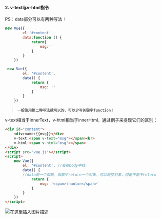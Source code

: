 #### 2. v-text与v-html指令
PS：data部分可以有两种写法！
```js
new Vue({
        el:'#content',
        data:function () {
            return{
                msg:''
            }
        }
    })
```
```js
 new Vue({
        el: '#content',
        data() {
            return {
                msg: ''
            }
        }
    })
```
>**`一般使用第二种写法就可以的，可以少写关键字function！`**

v-text相当于innerText，v-html相当于innerHtml，通过例子来提现它们的区别：
```html
<div id="content">
    <div>name:{{msg}}</div>
    v-text:<span v-text="msg"></span><br>
    v-html:<span v-html="msg"></span>
</div>
<script src="vue.js"></script>
<script>
    new Vue({
        el: '#content', //会在body中找
        data() {
        //data是一个函数，函数中return一个对象，可以是空对象，但是不能不return
            return {
                msg: '<span>thanlon</span>'
            }
        }
    })
</script>
```
![在这里插入图片描述](https://img-blog.csdnimg.cn/20190918172627319.png)

